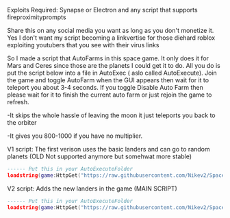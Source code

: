Exploits Required: Synapse or Electron and any script that supports fireproximityprompts

Share this on any social media you want as long as you don't monetize it. Yes I don't want my script becoming a linkvertise for those diehard roblox exploiting youtubers that you see with their virus links

So I made a script that AutoFarms in this space game. It only does it for Mars and Ceres since those are the planets I could get it to do. All you do is put the script below into a file in AutoExec ( aslo
called AutoExecute). Join the game and toggle AutoFarm when the GUI appears then wait for it to teleport you about 3-4 seconds. If you toggle Disable Auto Farm then please wait for it to finish the current auto farm or just rejoin the game to refresh.

-It skips the whole hassle of leaving the moon it just teleports you back to the orbiter

-It gives you 800-1000 if you have no multiplier.

V1 script: The first verison uses the basic landers and can go to random planets (OLD Not supported anymore but somehwat more stable) 

```lua
------ Put this in your AutoExecuteFolder
loadstring(game:HttpGet("https://raw.githubusercontent.com/Nikev2/SpaceSailors/refs/heads/main/v1%20loader"))()
```
V2 script: Adds the new landers in the game (MAIN SCRIPT) 
```lua
------ Put this in your AutoExecuteFolder 
loadstring(game:HttpGet("https://raw.githubusercontent.com/Nikev2/SpaceSailors/refs/heads/main/v2loader.lua"))()
```
